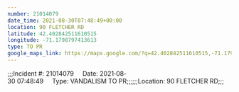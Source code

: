 ```yaml
---
number: 21014079
date_time: 2021-08-30T07:48:49+00:00
location: 90 FLETCHER RD
latitude: 42.402842511610515
longitude: -71.1798797413613
type: TO PR
google_maps_link: https://maps.google.com/?q=42.402842511610515,-71.1798797413613
---
```


;;;Incident #: 21014079     Date: 2021‐08‐30 07:48:49     Type: VANDALISM TO PR;;;;;;Location: 90 FLETCHER RD;;;
